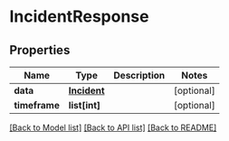 # IncidentResponse

## Properties
Name | Type | Description | Notes
------------ | ------------- | ------------- | -------------
**data** | [**Incident**](Incident.md) |  | [optional] 
**timeframe** | **list[int]** |  | [optional] 

[[Back to Model list]](../README.md#documentation-for-models) [[Back to API list]](../README.md#documentation-for-api-endpoints) [[Back to README]](../README.md)


